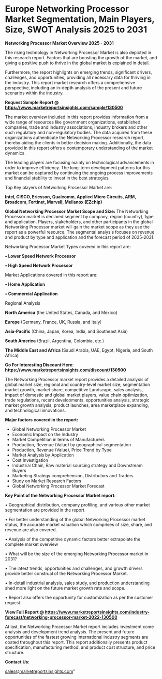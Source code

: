 # Europe Networking Processor Market Segmentation, Main Players, Size, SWOT Analysis 2025 to 2031

<Strong> Networking Processor Market Overview 2025 - 2031</strong>

The rising technology in Networking Processor Market is also depicted in this research report. Factors that are boosting the growth of the market, and giving a positive push to thrive in the global market is explained in detail.

Furthermore, the report highlights on emerging trends, significant drivers, challenges, and opportunities, providing all necessary data for thriving in the industry. This report market research offers a comprehensive perspective, including an in-depth analysis of the present and future scenarios within the industry.

<strong>Request Sample Report @ <a href=https://www.marketreportsinsights.com/sample/130500>https://www.marketreportsinsights.com/sample/130500</a></strong>

The market overview included in this report provides information from a wide range of resources like government organizations, established companies, trade and industry associations, industry brokers and other such regulatory and non-regulatory bodies. The data acquired from these organizations authenticate the Networking Processor research report, thereby aiding the clients in better decision making. Additionally, the data provided in this report offers a contemporary understanding of the market dynamics.

The leading players are focusing mainly on technological advancements in order to improve efficiency. The long-term development patterns for this market can be captured by continuing the ongoing process improvements and financial stability to invest in the best strategies.

Top Key players of Networking Processor Market are:

<strong>Intel, CISCO, Ericsson, Qualcomm, Applied Micro Circuits, ARM, Broadcom, Fortinet, Marvell, Mellanox (EZchip)</strong>

<strong><b>Global Networking Processor Market Scope and Size:</b></strong>
The Networking Processor market is declared segment by company, region (country), type, and application. Players, stakeholders, and other participants in the global Networking Processor market will gain the market scope as they use the report as a powerful resource. The segmental analysis focuses on revenue and product by type and application and the forecast period of 2025-2031.

Networking Processor Market Types covered in this report are:

<strong>• Lower Speed Network Processor

• High Speed Network Processor</strong>

Market Applications covered in this report are:

<strong>• Home Application

• Commercial Application</strong> 

Regional Analysis

<strong>North America</strong> (the United States, Canada, and Mexico)

<strong>Europe</strong> (Germany, France, UK, Russia, and Italy)

<strong>Asia-Pacific</strong> (China, Japan, Korea, India, and Southeast Asia)

<strong>South America</strong> (Brazil, Argentina, Colombia, etc.)

<strong>The Middle East and Africa</strong> (Saudi Arabia, UAE, Egypt, Nigeria, and South Africa)

<strong>Go For Interesting Discount Here: <a href=https://www.marketreportsinsights.com/discount/130500>https://www.marketreportsinsights.com/discount/130500</a></strong>

The Networking Processor market report provides a detailed analysis of global market size, regional and country-level market size, segmentation market growth, market share, competitive Landscape, sales analysis, impact of domestic and global market players, value chain optimization, trade regulations, recent developments, opportunities analysis, strategic market growth analysis, product launches, area marketplace expanding, and technological innovations.

<strong><b>Major factors covered in the report:</b></strong>
<ul>
  <li>Global Networking Processor Market </li>
  <li>Economic Impact on the Industry</li>
  <li>Market Competition in terms of Manufacturers</li>
  <li>Production, Revenue (Value) by geographical segmentation</li>
  <li>Production, Revenue (Value), Price Trend by Type</li>
  <li>Market Analysis by Application</li>
  <li>Cost Investigation</li>
  <li>Industrial Chain, Raw material sourcing strategy and Downstream Buyers</li>
  <li>Marketing Strategy comprehension, Distributors and Traders</li>
  <li>Study on Market Research Factors</li>
  <li>Global Networking Processor Market Forecast</li>
</ul>

<strong><b>Key Point of the Networking Processor Market report:</b></strong>

• Geographical distribution, company profiling, and various other market segmentation are provided in the report.

• For better understanding of the global Networking Processor market status, the accurate market valuation which comprises of size, share, and revenue are also covered.

• Analysis of the competitive dynamic factors better extrapolate the complete market overview

• What will be the size of the emerging Networking Processor market in 2031?

• The latest trends, opportunities and challenges, and growth drivers provide better construal of the Networking Processor Market.

• In-detail industrial analysis, sales study, and production understanding shed more light on the future market growth rate and scope.

• Report also offers the opportunity for customization as per the customer request.

<strong><b>View Full Report @ <a href=https://www.marketreportsinsights.com/industry-forecast/networking-processor-market-2022-130500>https://www.marketreportsinsights.com/industry-forecast/networking-processor-market-2022-130500</a></b></strong>


At last, the Networking Processor Market report includes investment come analysis and development trend analysis. The present and future opportunities of the fastest growing international industry segments are coated throughout this report. This report additionally presents product specification, manufacturing method, and product cost structure, and price structure.

<strong>Contact Us:</strong>

sales@marketreportsinsights.com"
